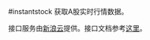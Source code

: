#instantstock
获取A股实时行情数据。

接口服务由[新浪云](https://www.sinacloud.com/)提供。接口文档参考[这里](http://www.sinacloud.com/doc/api.html#xin-lang-cai-jing-shi-shi-bao-jia)。